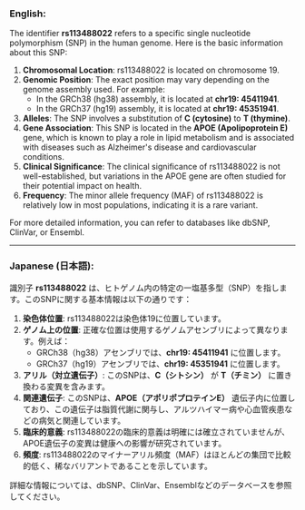 ### English:
The identifier **rs113488022** refers to a specific single nucleotide polymorphism (SNP) in the human genome. Here is the basic information about this SNP:

1. **Chromosomal Location**: rs113488022 is located on chromosome 19.
2. **Genomic Position**: The exact position may vary depending on the genome assembly used. For example:
   - In the GRCh38 (hg38) assembly, it is located at **chr19: 45411941**.
   - In the GRCh37 (hg19) assembly, it is located at **chr19: 45351941**.
3. **Alleles**: The SNP involves a substitution of **C (cytosine)** to **T (thymine)**.
4. **Gene Association**: This SNP is located in the **APOE (Apolipoprotein E)** gene, which is known to play a role in lipid metabolism and is associated with diseases such as Alzheimer's disease and cardiovascular conditions.
5. **Clinical Significance**: The clinical significance of rs113488022 is not well-established, but variations in the APOE gene are often studied for their potential impact on health.
6. **Frequency**: The minor allele frequency (MAF) of rs113488022 is relatively low in most populations, indicating it is a rare variant.

For more detailed information, you can refer to databases like dbSNP, ClinVar, or Ensembl.

---

### Japanese (日本語):
識別子 **rs113488022** は、ヒトゲノム内の特定の一塩基多型（SNP）を指します。このSNPに関する基本情報は以下の通りです：

1. **染色体位置**: rs113488022は染色体19に位置しています。
2. **ゲノム上の位置**: 正確な位置は使用するゲノムアセンブリによって異なります。例えば：
   - GRCh38（hg38）アセンブリでは、**chr19: 45411941** に位置します。
   - GRCh37（hg19）アセンブリでは、**chr19: 45351941** に位置します。
3. **アリル（対立遺伝子）**: このSNPは、**C（シトシン）** が **T（チミン）** に置き換わる変異を含みます。
4. **関連遺伝子**: このSNPは、**APOE（アポリポプロテインE）** 遺伝子内に位置しており、この遺伝子は脂質代謝に関与し、アルツハイマー病や心血管疾患などの病気と関連しています。
5. **臨床的意義**: rs113488022の臨床的意義は明確には確立されていませんが、APOE遺伝子の変異は健康への影響が研究されています。
6. **頻度**: rs113488022のマイナーアリル頻度（MAF）はほとんどの集団で比較的低く、稀なバリアントであることを示しています。

詳細な情報については、dbSNP、ClinVar、Ensemblなどのデータベースを参照してください。
